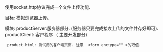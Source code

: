 使用socket,http协议完成一个文件上传功能. 

目标: 模拟浏览器上传。

模块:  productServer:服务器部分. (服务器只要完成接收上传的文件并存好即可). 
    productClient: 客户程序 （ 主要开发部分)
    
     product.html: 测试用的客户端页面. 注意  <form enctype="" >的取值. 